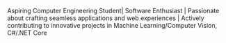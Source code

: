 Aspiring Computer Engineering Student| Software Enthusiast | Passionate about crafting seamless applications and web experiences | Actively contributing to innovative projects in Machine Learning/Computer Vision, C#/.NET Core
